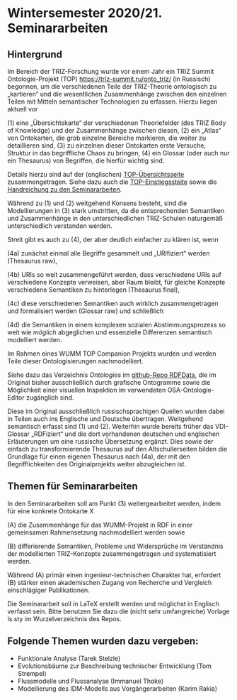 # Wintersemester 2020/21. Seminararbeiten

## Hintergrund

Im Bereich der TRIZ-Forschung wurde vor einem Jahr ein TRIZ Summit
Ontologie-Projekt (TOP) <https://triz-summit.ru/onto_triz/> (in Russisch)
begonnen, um die verschiedenen Teile der TRIZ-Theorie ontologisch zu
„kartieren“ und die wesentlichen Zusammenhänge zwischen den einzelnen Teilen
mit Mitteln semantischer Technologien zu erfassen. Hierzu liegen aktuell vor

(1) eine „Übersichtskarte“ der verschiedenen Theoriefelder (des TRIZ Body of
    Knowledge) und der Zusammenhänge zwischen diesen,
(2) ein „Atlas“ von Ontokarten, die grob einzelne Bereiche markieren, die
    weiter zu detaillieren sind,
(3) zu einzelnen dieser Ontokarten erste Versuche, Struktur in das
    begriffliche Chaos zu bringen,
(4) ein Glossar (oder auch nur ein Thesaurus) von Begriffen, die hierfür
    wichtig sind.

Details hierzu sind auf der (englischen)
[TOP-Übersichtsseite](https://wumm-project.github.io/TOP) zusammengetragen.
Siehe dazu auch die
[TOP-Einstiegssteite](https://wumm-project.github.io/Ontology) sowie die
[Handreichung zu den Seminararbeiten](Seminararbeiten.pdf).

Während zu (1) und (2) weitgehend Konsens besteht, sind die Modellierungen in
(3) stark umstritten, da die entsprechenden Semantiken und Zusammenhänge in
den unterschiedlichen TRIZ-Schulen naturgemäß unterschiedlich verstanden
werden.

Streit gibt es auch zu (4), der aber deutlich einfacher zu klären ist, wenn 

(4a) zunächst einmal alle Begriffe gesammelt und „URIfiziert“ werden
     (Thesaurus raw),

(4b) URIs so weit zusammengeführt werden, dass verschiedene URIs auf
     verschiedene Konzepte verweisen, aber Raum bleibt, für gleiche Konzepte
     verschiedene Semantiken zu hinterlegen (Thesaurus final),

(4c) diese verschiedenen Semantiken auch wirklich zusammengetragen und
     formalisiert werden (Glossar raw) und schließlich

(4d) die Semantiken in einem komplexen sozialen Abstimmungsprozess so weit wie
     _möglich_ abgeglichen und essenzielle Differenzen semantisch modelliert
     werden.

Im Rahmen eines WUMM TOP Companion Projekts wurden und werden Teile dieser
Ontologisierungen nachmodelliert.

Siehe dazu das Verzeichnis _Ontologies_ im [github-Repo
RDFData](https://github.com/wumm-project/RDFData), die im Original bisher
ausschließlich durch grafische Ontogramme sowie die Möglichkeit einer
visuellen Inspektion im verwendeten OSA-Ontologie-Editor zugänglich sind.

Diese im Original ausschließlich russischsprachigen Quellen wurden dabei in
Teilen auch ins Englische und Deutsche übertragen.  Weitgehend semantisch
erfasst sind (1) und (2). Weiterhin wurde bereits früher das VDI-Glossar
„RDFiziert“ und die dort vorhandenen deutschen und englischen Erläuterungen um
eine russische Übersetzung ergänzt. Dies sowie der einfach zu transformierende
Thesaurus auf den Altschullerseiten bilden die Grundlage für einen eigenen
Thesaurus nach (4a), der mit den Begrifflichkeiten des Originalprojekts weiter
abzugleichen ist.

## Themen für Seminararbeiten

In den Seminararbeiten soll am Punkt (3) weitergearbeitet werden, indem für
eine konkrete Ontokarte X

(A) die Zusammenhänge für das WUMM-Projekt in RDF in einer gemeinsamen
    Rahmensetzung nachmodelliert werden sowie

(B) differierende Semantiken, Probleme und Widersprüche im Verständnis der
    modellierten TRIZ-Konzepte zusammengetragen und systematisiert werden.

Während (A) primär einen ingenieur-technischen Charakter hat, erfordert (B)
stärker einen akademischen Zugang von Recherche und Vergleich einschlägiger
Publikationen.

Die Seminararbeit soll in LaTeX erstellt werden und möglichst in Englisch
verfasst sein.  Bitte benutzen Sie dazu die (nicht sehr umfangreiche) Vorlage
ls.sty im Wurzelverzeichnis des Repos.

## Folgende Themen wurden dazu vergeben:

* Funktionale Analyse (Tarek Stelzle)
* Evolutionsbäume zur Beschreibung technischer Entwicklung (Tom Strempel)
* Flussmodelle und Flussanalyse (Immanuel Thoke) 
* Modellierung des IDM-Modells aus Vorgängerarbeiten (Karim Rakia)

